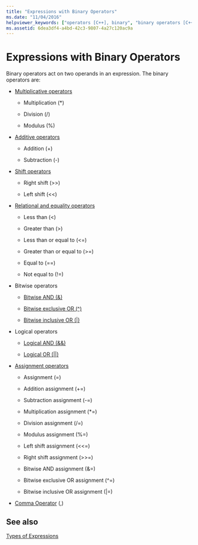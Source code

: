 ```yaml
---
title: "Expressions with Binary Operators"
ms.date: "11/04/2016"
helpviewer_keywords: ["operators [C++], binary", "binary operators [C++]", "expressions [C++], binary operators"]
ms.assetid: 6dea3df4-a4bd-42c3-9807-4a27c120ac9a
---
```

# Expressions with Binary Operators

Binary operators act on two operands in an expression. The binary operators are:

- [Multiplicative operators](../cpp/multiplicative-operators-and-the-modulus-operator.md)

  - Multiplication (*)

  - Division (/)

  - Modulus (%)

- [Additive operators](../cpp/additive-operators-plus-and.md)

  - Addition (+)

  - Subtraction (-)

- [Shift operators](../cpp/left-shift-and-right-shift-operators-input-and-output.md)

  - Right shift (>>)

  - Left shift (<<)

- [Relational and equality operators](../cpp/relational-operators-equal-and-equal.md)

  - Less than (\<)

  - Greater than (>)

  - Less than or equal to (\<=)

  - Greater than or equal to (>=)

  - Equal to (==)

  - Not equal to (!=)

- Bitwise operators

  - [Bitwise AND (&)](../cpp/bitwise-and-operator-amp.md)

  - [Bitwise exclusive OR (^)](../cpp/bitwise-exclusive-or-operator-hat.md)

  - [Bitwise inclusive OR (&#124;)](../cpp/bitwise-inclusive-or-operator-pipe.md)

- Logical operators

  - [Logical AND (&&)](../cpp/logical-and-operator-amp-amp.md)

  - [Logical OR (&#124;&#124;)](../cpp/logical-or-operator-pipe-pipe.md)

- [Assignment operators](../cpp/assignment-operators.md)

  - Assignment (=)

  - Addition assignment (+=)

  - Subtraction assignment (-=)

  - Multiplication assignment (*=)

  - Division assignment (/=)

  - Modulus assignment (%=)

  - Left shift assignment (<\<=)

  - Right shift assignment (>>=)

  - Bitwise AND assignment (&=)

  - Bitwise exclusive OR assignment (^=)

  - Bitwise inclusive OR assignment (&#124;=)

- [Comma Operator](../cpp/comma-operator.md) (,)

## See also

[Types of Expressions](../cpp/types-of-expressions.md)
